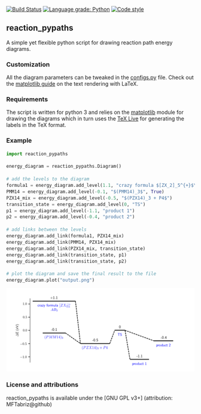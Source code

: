 [![Build Status](https://travis-ci.com/MFTabriz/reaction_pypaths.svg?branch=master)](https://travis-ci.com/MFTabriz/reaction_pypaths)
[![Language grade: Python](https://img.shields.io/lgtm/grade/python/g/MFTabriz/reaction_pypaths.svg?logo=lgtm&logoWidth=18)](https://lgtm.com/projects/g/MFTabriz/reaction_pypaths/context:python)
[![Code style](https://img.shields.io/badge/code%20style-black-000000.svg)](https://github.com/psf/black)

## reaction_pypaths
A simple yet flexible python script for drawing reaction path energy diagrams.

### Customization
All the diagram parameters can be tweaked in the [configs.py](https://github.com/MFTabriz/reaction_pypaths/blob/master/configs.py) file.
Check out the [matplotlib guide](https://matplotlib.org/tutorials/text/usetex.html) on the text rendering with LaTeX.

### Requirements
The script is written for python 3 and relies on the [matplotlib](https://matplotlib.org/) module for drawing the diagrams which in turn uses the [TeX Live](https://tug.org/texlive/) for generating the labels in the TeX format.

### Example
```python
import reaction_pypaths

energy_diagram = reaction_pypaths.Diagram()

# add the levels to the diagram
formula1 = energy_diagram.add_level(1.1, "crazy formula $[ZX_2]_5^{+}$\n$AB_3$")
PMM14 = energy_diagram.add_level(-0.1, "$(PMM14)_3$", True)
PZX14_mix = energy_diagram.add_level(-0.5, "$(PZX14)_3 + P4$")
transition_state = energy_diagram.add_level(0, "TS")
p1 = energy_diagram.add_level(-1.1, "product 1")
p2 = energy_diagram.add_level(-0.4, "product 2")

# add links between the levels
energy_diagram.add_link(formula1, PZX14_mix)
energy_diagram.add_link(PMM14, PZX14_mix)
energy_diagram.add_link(PZX14_mix, transition_state)
energy_diagram.add_link(transition_state, p1)
energy_diagram.add_link(transition_state, p2)

# plot the diagram and save the final result to the file
energy_diagram.plot("output.png")
```
![Sample diagram](https://github.com/MFTabriz/reaction_pypaths/raw/master/output.png)

### License and attributions
reaction_pypaths is available under the [GNU GPL v3+] (attribution: MFTabriz@github)
